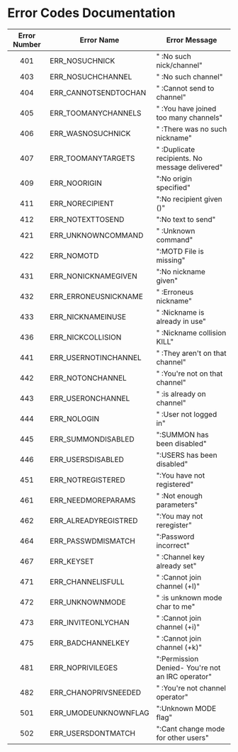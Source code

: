 
# Error Codes Documentation

| Error Number | Error Name             | Error Message                                   |
|:------------:|------------------------|-------------------------------------------------|
| 401          | ERR_NOSUCHNICK         | "<nickname> :No such nick/channel"             |
| 403          | ERR_NOSUCHCHANNEL      | "<channel name> :No such channel"              |
| 404          | ERR_CANNOTSENDTOCHAN   | "<channel name> :Cannot send to channel"       |
| 405          | ERR_TOOMANYCHANNELS    | "<channel name> :You have joined too many channels" |
| 406          | ERR_WASNOSUCHNICK      | "<nickname> :There was no such nickname"       |
| 407          | ERR_TOOMANYTARGETS     | "<target> :Duplicate recipients. No message delivered" |
| 409          | ERR_NOORIGIN           | ":No origin specified"                         |
| 411          | ERR_NORECIPIENT        | ":No recipient given (<command>)"              |
| 412          | ERR_NOTEXTTOSEND       | ":No text to send"                             |
| 421          | ERR_UNKNOWNCOMMAND     | "<command> :Unknown command"                   |
| 422          | ERR_NOMOTD             | ":MOTD File is missing"                        |
| 431          | ERR_NONICKNAMEGIVEN    | ":No nickname given"                           |
| 432          | ERR_ERRONEUSNICKNAME   | "<nick> :Erroneus nickname"                    |
| 433          | ERR_NICKNAMEINUSE      | "<nick> :Nickname is already in use"           |
| 436          | ERR_NICKCOLLISION      | "<nick> :Nickname collision KILL"              |
| 441          | ERR_USERNOTINCHANNEL   | "<nick> <channel> :They aren't on that channel"|
| 442          | ERR_NOTONCHANNEL       | "<channel> :You're not on that channel"        |
| 443          | ERR_USERONCHANNEL      | "<user> <channel> :is already on channel"      |
| 444          | ERR_NOLOGIN            | "<user> :User not logged in"                   |
| 445          | ERR_SUMMONDISABLED     | ":SUMMON has been disabled"                    |
| 446          | ERR_USERSDISABLED      | ":USERS has been disabled"                     |
| 451          | ERR_NOTREGISTERED      | ":You have not registered"                     |
| 461          | ERR_NEEDMOREPARAMS     | "<command> :Not enough parameters"             |
| 462          | ERR_ALREADYREGISTRED   | ":You may not reregister"                      |
| 464          | ERR_PASSWDMISMATCH     | ":Password incorrect"                          |
| 467          | ERR_KEYSET             | "<channel> :Channel key already set"           |
| 471          | ERR_CHANNELISFULL      | "<channel> :Cannot join channel (+l)"          |
| 472          | ERR_UNKNOWNMODE        | "<char> :is unknown mode char to me"           |
| 473          | ERR_INVITEONLYCHAN     | "<channel> :Cannot join channel (+i)"          |
| 475          | ERR_BADCHANNELKEY      | "<channel> :Cannot join channel (+k)"          |
| 481          | ERR_NOPRIVILEGES       | ":Permission Denied- You're not an IRC operator" |
| 482          | ERR_CHANOPRIVSNEEDED   | "<channel> :You're not channel operator"       |
| 501          | ERR_UMODEUNKNOWNFLAG   | ":Unknown MODE flag"                           |
| 502          | ERR_USERSDONTMATCH     | ":Cant change mode for other users"            |
